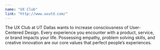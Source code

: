 ```yaml
---
name: "UX Club"
link: "http://www.uxutd.com/"
---
```

The UX Club at UT Dallas wants to increase consciousness of User-Centered Design. Every experience you encounter with a product, service, or brand impacts your life. Possessing empathy, problem solving skills, and creative innovation are our core values that perfect people’s experiences.
